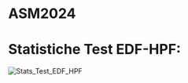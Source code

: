 # ASM2024

#  Statistiche Test EDF-HPF:
![Stats_Test_EDF_HPF](https://github.com/MattiaRebo/ASM2024/assets/83694247/7cc7f62b-81d6-48cc-b3ad-e46205acf6b8)

